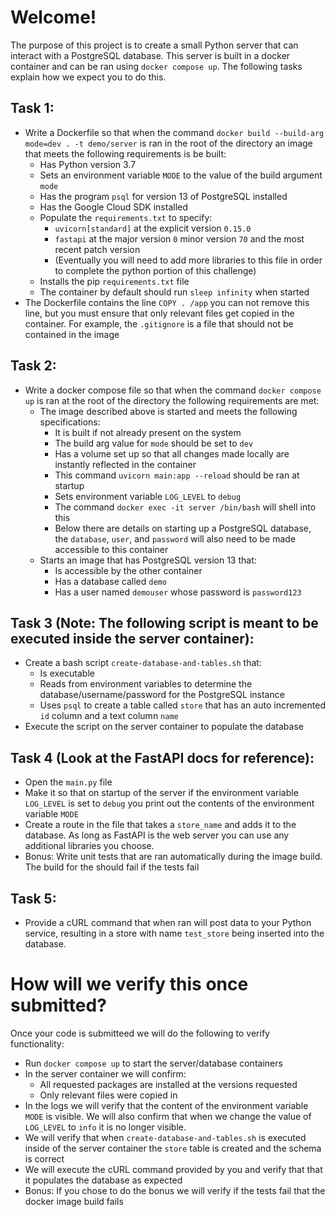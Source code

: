 # Welcome!
The purpose of this project is to create a small Python server that can interact with a PostgreSQL database. This server is built in a docker container and can be ran using `docker compose up`. The following tasks explain how we expect you to do this.

## Task 1:
- Write a Dockerfile so that when the command `docker build --build-arg mode=dev . -t demo/server` is ran in the root of the directory an image that meets the following requirements is be built:
  - Has Python version 3.7
  - Sets an environment variable `MODE` to the value of the build argument `mode`
  - Has the program `psql` for version 13 of PostgreSQL installed
  - Has the Google Cloud SDK installed
  - Populate the `requirements.txt` to specify:
    - `uvicorn[standard]` at the explicit version `0.15.0`
    - `fastapi` at the major version `0` minor version `70` and the most recent patch version
    - (Eventually you will need to add more libraries to this file in order to complete the python portion of this challenge)
  - Installs the pip `requirements.txt` file
  - The container by default should run `sleep infinity` when started
- The Dockerfile contains the line `COPY . /app` you can not remove this line, but you must ensure that only relevant files get copied in the container. For example, the `.gitignore` is a file that should not be contained in the image

## Task 2:
- Write a docker compose file so that when the command `docker compose up` is ran at the root of the directory the following requirements are met:
  - The image described above is started and meets the following specifications:
    - It is built if not already present on the system
    - The build arg value for `mode` should be set to `dev`
    - Has a volume set up so that all changes made locally are instantly reflected in the container
    - This command `uvicorn main:app --reload` should be ran at startup
    - Sets environment variable `LOG_LEVEL` to `debug`
    - The command `docker exec -it server /bin/bash` will shell into this
    - Below there are details on starting up a PostgreSQL database, the `database`, `user`, and `password` will also need to be made accessible to this container
  - Starts an image that has PostgreSQL version 13 that:
    - Is accessible by the other container
    - Has a database called `demo`
    - Has a user named `demouser` whose password is `password123`

## Task 3 (Note: The following script is meant to be executed inside the server container):
- Create a bash script `create-database-and-tables.sh` that:
  - Is executable
  - Reads from environment variables to determine the database/username/password for the PostgreSQL instance
  - Uses `psql` to create a table called `store` that has an auto incremented `id` column and a text column `name`
- Execute the script on the server container to populate the database

## Task 4 (Look at the FastAPI docs for reference):
- Open the `main.py` file
- Make it so that on startup of the server if the environment variable `LOG_LEVEL` is set to `debug` you print out the contents of the environment variable `MODE`
- Create a route in the file that takes a `store_name` and adds it to the database. As long as FastAPI is the web server you can use any additional libraries you choose.
- Bonus: Write unit tests that are ran automatically during the image build. The build for the should fail if the tests fail

## Task 5:
- Provide a cURL command that when ran will post data to your Python service, resulting in a store with name `test_store` being inserted into the database.


# How will we verify this once submitted?
Once your code is submitteed we will do the following to verify functionality:
- Run `docker compose up` to start the server/database containers
- In the server container we will confirm:
  - All requested packages are installed at the versions requested
  - Only relevant files were copied in
- In the logs we will verify that the content of the environment variable `MODE` is visible. We will also confirm that when we change the value of `LOG_LEVEL` to `info` it is no longer visible.
- We will verify that when `create-database-and-tables.sh` is executed inside of the server container the `store` table is created and the schema is correct
- We will execute the cURL command provided by you and verify that that it populates the database as expected
- Bonus: If you chose to do the bonus we will verify if the tests fail that the docker image build fails
